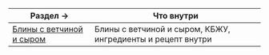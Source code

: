 | Раздел →                                             | Что внутри                                                  |
| ---------------------------------------------------- | ----------------------------------------------------------- |
| [Блины с ветчиной и сыром](./pancakes_ham_cheese.md) | Блины с ветчиной и сыром, КБЖУ, ингредиенты и рецепт внутри |

